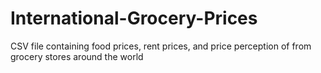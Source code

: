 # International-Grocery-Prices
CSV file containing food prices, rent prices, and price perception of from grocery stores around the world
